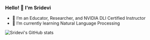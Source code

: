 ### Hello! 👋 I'm Sridevi

- 🔭 I’m an Educator, Researcher, and NVIDIA DLI Certified Instructor
- 🌱 I’m currently learning Natural Language Processing

![Sridevi's GitHub stats](https://github-readme-stats.vercel.app/api?username=sridevibonthu&theme=dark&show_icons=true)

<!--
**sridevibonthu/sridevibonthu** is a ✨ _special_ ✨ repository because its `README.md` (this file) appears on your GitHub profile.

Here are some ideas to get you started:

🔭 I’m an Educator, Researcher, and NVIDIA DLI Certified Instructor
🌱 I’m currently learning Natural Language Processing
- 👯 I’m looking to collaborate on ...
- 🤔 I’m looking for help with ...
- 💬 Ask me about ...
- 📫 How to reach me: ...
- 😄 Pronouns: ...
- ⚡ Fun fact: ...
-->
